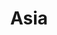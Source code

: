 ---
title: "Asia"
summary: "British arena rock / prog rock super group founded in 1981."
image: "asia.jpg"
apple_music_artist_url: "https://music.apple.com/gb/artist/asia/110894"
---